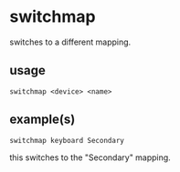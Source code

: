 # switchmap

switches to a different mapping.

## usage

```
switchmap <device> <name>
```

## example(s)

```
switchmap keyboard Secondary
```

this switches to the "Secondary" mapping.
